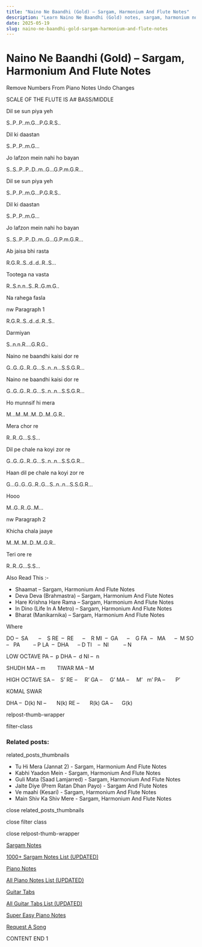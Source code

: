 ```yaml
---
title: "Naino Ne Baandhi (Gold) – Sargam, Harmonium And Flute Notes"
description: "Learn Naino Ne Baandhi (Gold) notes, sargam, harmonium notations and flute notes. Easy step-by-step tutorial for beginners."
date: 2025-05-19
slug: naino-ne-baandhi-gold-sargam-harmonium-and-flute-notes
---
```


# Naino Ne Baandhi (Gold) – Sargam, Harmonium And Flute Notes

Remove Numbers From Piano Notes
Undo Changes

SCALE OF THE FLUTE IS A# BASS/MIDDLE

Dil se sun piya yeh

S..P..P..m.G…P.G.R.S..

Dil ki daastan

S..P..P..m.G…

Jo lafzon mein nahi ho bayan

S..S..P..P..D..m..G…G.P.m.G.R…

Dil se sun piya yeh

S..P..P..m.G…P.G.R.S..

Dil ki daastan

S..P..P..m.G…

Jo lafzon mein nahi ho bayan

S..S..P..P..D..m..G…G.P.m.G.R…

Ab jaisa bhi rasta

R.G.R..S..d..d..R..S…

Tootega na vasta

R..S.n.n..S..R..G.m.G..

Na rahega fasla

nw Paragraph 1

R.G.R..S..d..d..R..S..

Darmiyan

S..n.n.R….G.R.G..

Naino ne baandhi kaisi dor re

G..G..G..R..G…S..n..n…S.S.G.R…

Naino ne baandhi kaisi dor re

G..G..G..R..G…S..n..n…S.S.G.R…

Ho munnsif hi mera

M…M..M..M..D..M..G.R..

Mera chor re

R..R..G…S.S…

Dil pe chale na koyi zor re

G..G..G..R..G…S..n..n…S.S.G.R…

Haan dil pe chale na koyi zor re

G…G..G..G..R..G…S..n..n…S.S.G.R…

Hooo

M..G..R..G..M…

nw Paragraph 2

Khicha chala jaaye

M..M..M..D..M..G.R..

Teri ore re

R..R..G…S.S…

Also Read This :-

* Shaamat – Sargam, Harmonium And Flute Notes
* Deva Deva (Brahmastra) – Sargam, Harmonium And Flute Notes
* Hare Krishna Hare Rama – Sargam, Harmonium And Flute Notes
* In Dino (Life In A Metro) – Sargam, Harmonium And Flute Notes
* Bharat (Manikarnika) – Sargam, Harmonium And Flute Notes

Where

DO –  SA       –    S
RE  –  RE      –    R
MI  –  GA      –    G
FA  –   MA      –  M
SO  –   PA         – P
LA  –  DHA      – D
TI    –  NI          – N

LOW OCTAVE
PA –  p
DHA –  d
NI –  n

SHUDH MA – m        TIWAR MA – M

HIGH OCTAVE
SA –    S’
RE –     R’
GA –     G’
MA –     M’   m’
PA –       P’

KOMAL SWAR

DHA –  D(k)
NI –       N(k)
RE –       R(k)
GA –      G(k)

relpost-thumb-wrapper

filter-class

### Related posts:

related_posts_thumbnails

* Tu Hi Mera (Jannat 2) - Sargam, Harmonium And Flute Notes
* Kabhi Yaadon Mein - Sargam, Harmonium And Flute Notes
* Guli Mata (Saad Lamjarred) - Sargam, Harmonium And Flute Notes
* Jalte Diye (Prem Ratan Dhan Payo) - Sargam And Flute Notes
* Ve maahi (Kesari) - Sargam, Harmonium And Flute Notes
* Main Shiv Ka Shiv Mere - Sargam, Harmonium And Flute Notes

close related_posts_thumbnails

close filter class

close relpost-thumb-wrapper

[Sargam Notes](https://www.notationsworld.com/sargam-notes.html)

[1000+ Sargam Notes List (UPDATED)](https://www.notationsworld.com/all-songs-list-sargam-notes.html)

[Piano Notes](https://www.notationsworld.com/piano-notes.html)

[All Piano Notes List (UPDATED)](https://www.notationsworld.com/all-songs-list-piano-notes.html)

[Guitar Tabs](https://www.notationsworld.com/guitar-tabs.html)

[All Guitar Tabs List (UPDATED)](https://www.notationsworld.com/all-songs-list-guitar-tabs.html)

[Super Easy Piano Notes](https://studywall.in/)

[Request A Song](https://www.notationsworld.com/request-a-song.html)

CONTENT END 1

